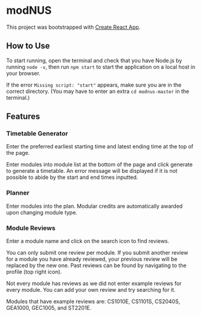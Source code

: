 # modNUS

This project was bootstrapped with [Create React App](https://github.com/facebook/create-react-app).

## How to Use

To start running, open the terminal and check that you have Node.js by running `node -v`, then run `npm start` to start the application on a local host in your browser.

If the error `Missing script: "start"` appears, make sure you are in the correct directory. (You may have to enter an extra `cd modnus-master` in the terminal.)

## Features

### Timetable Generator

Enter the preferred earliest starting time and latest ending time at the top of the page.

Enter modules into module list at the bottom of the page and click generate to generate a timetable. An error message will be displayed if it is not possible to abide by the start and end times inputted.

### Planner

Enter modules into the plan. Modular credits are automatically awarded upon changing module type.

### Module Reviews

Enter a module name and click on the search icon to find reviews.

You can only submit one review per module. If you submit another review for a module you have already reviewed, your previous review will be replaced by the new one. Past reviews can be found by navigating to the profile (top right icon).

Not every module has reviews as we did not enter example reviews for every module. You can add your own review and try searching for it.

Modules that have example reviews are: CS1010E, CS1101S, CS2040S, GEA1000, GEC1005, and ST2201E.
